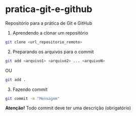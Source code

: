 # pratica-git-e-github
Repositório para a prática de Git e GitHub
1. Aprendendo a clonar um repositório 


```bash
git clone <url_repositorio_remoto>
```



2. Preparando os arquivos para o commit 

```bash 
git add <arquivo1> <arquivo2> ... <arquivoN>
```

OU

```bash 
git add . 
```


3. Fazendo commit 

```bash 
git commit -m "Mensagem" 
```

**Atenção!** Todo commit deve ter uma descrição (obrigatório)
